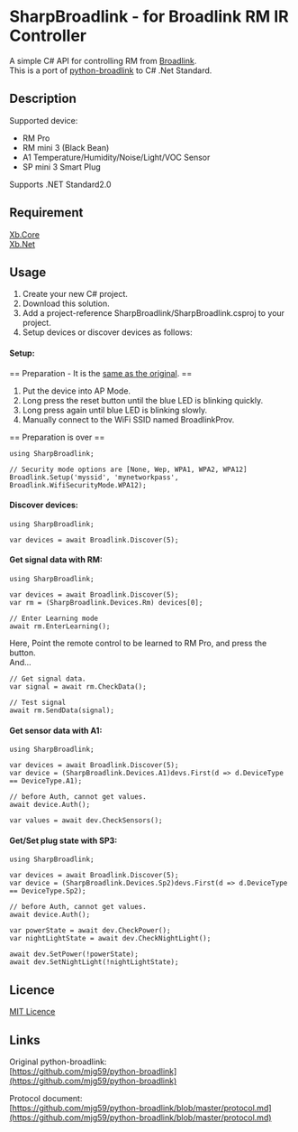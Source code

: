 SharpBroadlink - for Broadlink RM IR Controller
====

A simple C# API for controlling RM from [Broadlink](http://www.ibroadlink.com/rm/).  
This is a port of [python-broadlink](https://github.com/mjg59/python-broadlink) to C# .Net Standard.  

## Description

Supported device:  
* RM Pro  
* RM mini 3 (Black Bean)  
* A1 Temperature/Humidity/Noise/Light/VOC Sensor   
* SP mini 3 Smart Plug
  
Supports .NET Standard2.0

## Requirement
[Xb.Core](https://www.nuget.org/packages/Xb.Core/)  
[Xb.Net](https://github.com/ume05rw/Xb.Net/)  

## Usage
1. Create your new C# project.
2. Download this solution.
3. Add a project-reference SharpBroadlink/SharpBroadlink.csproj to your project.
4. Setup devices or discover devices as follows:


#### Setup:  

== Preparation - It is the [same as the original](https://github.com/mjg59/python-broadlink). ==  

1. Put the device into AP Mode.  
2. Long press the reset button until the blue LED is blinking quickly.  
3. Long press again until blue LED is blinking slowly.  
4. Manually connect to the WiFi SSID named BroadlinkProv.  

== Preparation is over ==

    using SharpBroadlink;
     
    // Security mode options are [None, Wep, WPA1, WPA2, WPA12]    
    Broadlink.Setup('myssid', 'mynetworkpass', Broadlink.WifiSecurityMode.WPA12);


#### Discover devices:  


    using SharpBroadlink;
     
    var devices = await Broadlink.Discover(5);


#### Get signal data with RM:


    using SharpBroadlink;
     
    var devices = await Broadlink.Discover(5);
    var rm = (SharpBroadlink.Devices.Rm) devices[0];
     
    // Enter Learning mode
    await rm.EnterLearning();


Here, Point the remote control to be learned to RM Pro, and press the button.  
And...  


    // Get signal data.
    var signal = await rm.CheckData();
     
    // Test signal
    await rm.SendData(signal);

#### Get sensor data with A1:

    using SharpBroadlink;
     
    var devices = await Broadlink.Discover(5);
    var device = (SharpBroadlink.Devices.A1)devs.First(d => d.DeviceType == DeviceType.A1);
    
    // before Auth, cannot get values. 
    await device.Auth();
     
    var values = await dev.CheckSensors();


#### Get/Set plug state with SP3:

    using SharpBroadlink;
     
    var devices = await Broadlink.Discover(5);
    var device = (SharpBroadlink.Devices.Sp2)devs.First(d => d.DeviceType == DeviceType.Sp2);
    
    // before Auth, cannot get values. 
    await device.Auth();
     
    var powerState = await dev.CheckPower();
    var nightLightState = await dev.CheckNightLight();

    await dev.SetPower(!powerState);
    await dev.SetNightLight(!nightLightState);

## Licence

[MIT Licence](https://github.com/ume05rw/SharpBroadlink/blob/master/LICENSE)

## Links

Original python-broadlink:  
[https://github.com/mjg59/python-broadlink](https://github.com/mjg59/python-broadlink)  
  
Protocol document:  
[https://github.com/mjg59/python-broadlink/blob/master/protocol.md](https://github.com/mjg59/python-broadlink/blob/master/protocol.md)  
